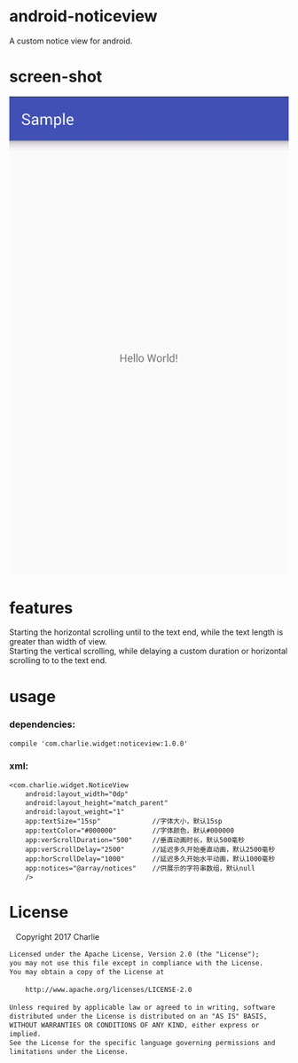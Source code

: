 # android-noticeview
A custom notice view for android.

# screen-shot
![](snapshot/screenshot.gif)

# features
Starting the horizontal scrolling until to the text end, while the text length is greater than width of view.
<br/>
Starting the vertical scrolling, while delaying a custom duration or horizontal scrolling to to the text end.

# usage
### dependencies:
```
compile 'com.charlie.widget:noticeview:1.0.0'
```
### xml:
```
<com.charlie.widget.NoticeView
    android:layout_width="0dp"
    android:layout_height="match_parent"
    android:layout_weight="1"
    app:textSize="15sp"             //字体大小，默认15sp
    app:textColor="#000000"         //字体颜色，默认#000000
    app:verScrollDuration="500"     //垂直动画时长，默认500毫秒
    app:verScrollDelay="2500"       //延迟多久开始垂直动画，默认2500毫秒
    app:horScrollDelay="1000"       //延迟多久开始水平动画，默认1000毫秒
    app:notices="@array/notices"    //供展示的字符串数组，默认null
    />
```
# License

    Copyright 2017 Charlie

    Licensed under the Apache License, Version 2.0 (the "License");
    you may not use this file except in compliance with the License.
    You may obtain a copy of the License at

        http://www.apache.org/licenses/LICENSE-2.0

    Unless required by applicable law or agreed to in writing, software
    distributed under the License is distributed on an "AS IS" BASIS,
    WITHOUT WARRANTIES OR CONDITIONS OF ANY KIND, either express or implied.
    See the License for the specific language governing permissions and
    limitations under the License.
